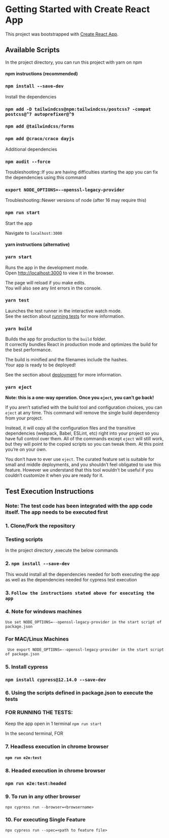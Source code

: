 # Getting Started with Create React App

This project was bootstrapped with [Create React App](https://github.com/facebook/create-react-app).

## Available Scripts

In the project directory, you can run this project with yarn on npm
#### npm instructions (recommended) ####

### `npm install --save-dev`
Install the dependencies

### `npm add -D tailwindcss@npm:tailwindcss/postcss7 -compat postcss@^7 autoprefixer@^9`
### `npm add @tailwindcss/forms`
### `npm add @craco/craco dayjs`
Additional dependencies

### `npm audit --force`
Troubleshooting::If you are having difficulties starting the app you can fix the dependencies using this command 

### `export NODE_OPTIONS=--openssl-legacy-provider`
Troubleshooting::Newer versions of node (after 16 may require this)

### `npm run start`
Start the app

Navigate to `localhost:3000`


#### yarn instructions (alternative) ####

### `yarn start`

Runs the app in the development mode.\
Open [http://localhost:3000](http://localhost:3000) to view it in the browser.

The page will reload if you make edits.\
You will also see any lint errors in the console.

### `yarn test`

Launches the test runner in the interactive watch mode.\
See the section about [running tests](https://facebook.github.io/create-react-app/docs/running-tests) for more information.

### `yarn build`

Builds the app for production to the `build` folder.\
It correctly bundles React in production mode and optimizes the build for the best performance.

The build is minified and the filenames include the hashes.\
Your app is ready to be deployed!

See the section about [deployment](https://facebook.github.io/create-react-app/docs/deployment) for more information.

### `yarn eject`

**Note: this is a one-way operation. Once you `eject`, you can’t go back!**

If you aren’t satisfied with the build tool and configuration choices, you can `eject` at any time. This command will remove the single build dependency from your project.

Instead, it will copy all the configuration files and the transitive dependencies (webpack, Babel, ESLint, etc) right into your project so you have full control over them. All of the commands except `eject` will still work, but they will point to the copied scripts so you can tweak them. At this point you’re on your own.

You don’t have to ever use `eject`. The curated feature set is suitable for small and middle deployments, and you shouldn’t feel obligated to use this feature. However we understand that this tool wouldn’t be useful if you couldn’t customize it when you are ready for it.

## Test Execution Instructions

### Note: The test code has been integrated with the app code itself. The app needs to be executed first

### 1. Clone/Fork the repository 

### Testing scripts
In the project directory ,execute the below commands


### 2. `npm install --save-dev` 
This would install all the dependencies needed for both executing the app as well as the dependencies needed for cypress test execution

### 3. `Follow the instructions stated above for executing the app`

### 4. Note for windows machines 
```Use set NODE_OPTIONS=--openssl-legacy-provider in the start script of package.json ```

### For MAC/Linux Machines
``` Use export NODE_OPTIONS=--openssl-legacy-provider in the start script of package.json```
### 5. Install cypress 

### `npm install cypress@12.14.0 --save-dev`

### 6. Using the scripts defined in package.json to execute the tests
### FOR RUNNING THE TESTS:
Keep the app open in 1 terminal
` npm run start `

In the second terminal, FOR
### 7. Headless execution in chrome browser
#### `npm run e2e:test` 

### 8. Headed execution in chrome browser
### `npm run e2e:test:headed`

### 9. To run in any other browser
`npx cypress run --browser=<browsername>`

### 10. For executing Single Feature
`npx cypress run --spec=<path to feature file>`